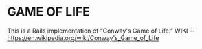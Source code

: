 # GAME OF LIFE

This is a Rails implementation of “Conway's Game of Life.” WIKI -- https://en.wikipedia.org/wiki/Conway's_Game_of_Life